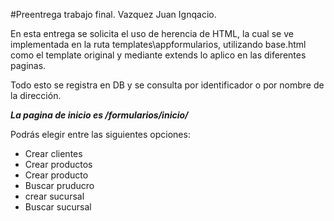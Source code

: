 #Preentrega trabajo final. Vazquez Juan Ignqacio.

En esta entrega se solicita el uso de herencia de HTML, la cual se ve implementada en la ruta templates\appformularios, utilizando base.html como el template original y mediante extends lo aplico en las diferentes paginas.

Todo esto se registra en DB y se consulta por identificador o por nombre de la dirección.

***La pagina de inicio es /formularios/inicio/***

Podrás elegir entre las siguientes opciones:
- Crear clientes
- Crear productos
- Crear producto
- Buscar pruducro
- crear sucursal
- Buscar sucursal


